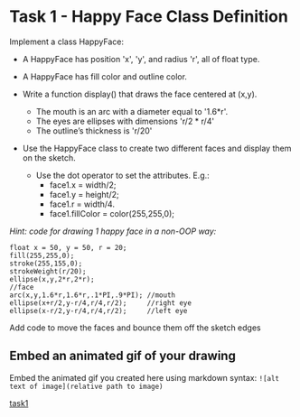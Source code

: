 # Task 1 - Happy Face Class Definition

Implement a class HappyFace:

- A HappyFace has position 'x', 'y', and radius 'r', all of float type.
- A HappyFace has fill color and outline color.
- Write a function display() that draws the face centered at (x,y).
  - The mouth is an arc with a diameter equal to '1.6*r'.
  - The eyes are ellipses with dimensions 'r/2 * r/4'
  - The outline’s thickness is 'r/20'

- Use the HappyFace class to create two different faces and display them on the sketch.
   - Use the dot operator to set the attributes. E.g.:
     - face1.x = width/2;
     - face1.y = height/2;
     - face1.r = width/4.
     - face1.fillColor = color(255,255,0);

*Hint: code for drawing 1 happy face in a non-OOP way:*

```
float x = 50, y = 50, r = 20;
fill(255,255,0);
stroke(255,155,0);
strokeWeight(r/20);
ellipse(x,y,2*r,2*r);                
//face
arc(x,y,1.6*r,1.6*r,.1*PI,.9*PI); //mouth
ellipse(x+r/2,y-r/4,r/4,r/2);     //right eye
ellipse(x-r/2,y-r/4,r/4,r/2);     //left eye
```

Add code to move the faces and bounce them off the sketch edges

## Embed an animated gif of your drawing

Embed the animated gif you created here using markdown syntax: `![alt text of image](relative path to image)`

[task1](task1.gif)
